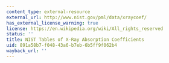 ```yaml
---
content_type: external-resource
external_url: http://www.nist.gov/pml/data/xraycoef/
has_external_license_warning: true
license: https://en.wikipedia.org/wiki/All_rights_reserved
status: ''
title: NIST Tables of X-Ray Absorption Coefficients
uid: 891a58b7-f048-43a6-b7eb-6b5ff9f062b4
wayback_url: ''
---
```

